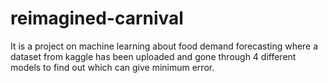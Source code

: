 # reimagined-carnival
It is a project on machine learning about food demand forecasting where a dataset from kaggle has been uploaded and gone through 4 different models to find out which can give minimum error.
